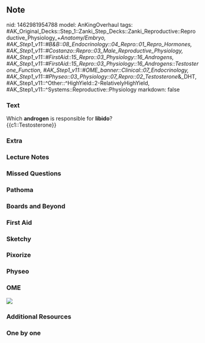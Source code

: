 ## Note
nid: 1462981954788
model: AnKingOverhaul
tags: #AK_Original_Decks::Step_1::Zanki_Step_Decks::Zanki_Reproductive::Reproductive_Physiology_+_Anatomy/Embryo, #AK_Step1_v11::#B&B::08_Endocrinology::04_Repro::01_Repro_Hormones, #AK_Step1_v11::#Costanzo::Repro::03_Male_Reproductive_Physiology, #AK_Step1_v11::#FirstAid::15_Repro::03_Physiology::16_Androgens, #AK_Step1_v11::#FirstAid::15_Repro::03_Physiology::16_Androgens::Testosterone_Function, #AK_Step1_v11::#OME_banner::Clinical::07_Endocrinology, #AK_Step1_v11::#Physeo::03_Physiology::07_Repro::02_Testosterone_&_DHT, #AK_Step1_v11::^Other::^HighYield::2-RelativelyHighYield, #AK_Step1_v11::^Systems::Reproductive::Physiology
markdown: false

### Text
<div>
  Which <b>androgen</b> is responsible for <b>libido</b>?
</div>
<div>
  {{c1::Testosterone}}
</div>

### Extra


### Lecture Notes


### Missed Questions


### Pathoma


### Boards and Beyond


### First Aid


### Sketchy


### Pixorize


### Physeo


### OME
<div class="ome-widget">
  <a href=
  "https://onlinemeded.org/spa/endocrinology?ref=anki"><img src=
  "_OME_AnkiFlashcards_Topic_2.png"></a>
</div>

### Additional Resources


### One by one

